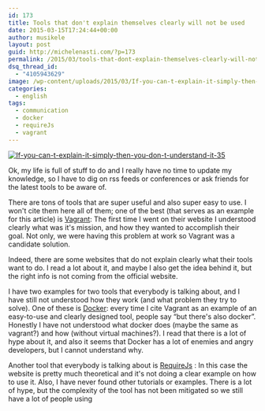 ```yaml
---
id: 173
title: Tools that don't explain themselves clearly will not be used
date: 2015-03-15T17:24:44+00:00
author: musikele
layout: post
guid: http://michelenasti.com/?p=173
permalink: /2015/03/tools-that-dont-explain-themselves-clearly-will-not-be-used/
dsq_thread_id:
  - "4105943629"
image: /wp-content/uploads/2015/03/If-you-can-t-explain-it-simply-then-you-don-t-understand-it-35.jpg
categories:
  - english
tags:
  - communication
  - docker
  - requireJs
  - vagrant
---
```

[<img class="alignleft wp-image-174 size-medium" src="https://i0.wp.com/michelenasti.com/wp-content/uploads/2015/03/If-you-can-t-explain-it-simply-then-you-don-t-understand-it-35-300x225.jpg?fit=300%2C225" alt="If-you-can-t-explain-it-simply-then-you-don-t-understand-it-35" srcset="https://i1.wp.com/michelenasti.com/wp-content/uploads/2015/03/If-you-can-t-explain-it-simply-then-you-don-t-understand-it-35.jpg?resize=300%2C225 300w, https://i1.wp.com/michelenasti.com/wp-content/uploads/2015/03/If-you-can-t-explain-it-simply-then-you-don-t-understand-it-35.jpg?w=480 480w" sizes="(max-width: 300px) 100vw, 300px" data-recalc-dims="1" />](https://i1.wp.com/michelenasti.com/wp-content/uploads/2015/03/If-you-can-t-explain-it-simply-then-you-don-t-understand-it-35.jpg)

Ok, my life is full of stuff to do and I really have no time to update my knowledge, so I have to dig on rss feeds or conferences or ask friends for the latest tools to be aware of.

There are tons of tools that are super useful and also super easy to use. I won't cite them here all of them; one of the best (that serves as an example for this article) is [Vagrant](https://www.vagrantup.com/): The first time I went on their website I understood clearly what was it's mission, and how they wanted to accomplish their goal. Not only, we were having this problem at work so Vagrant was a candidate solution.

Indeed, there are some websites that do not explain clearly what their tools want to do. I read a lot about it, and maybe I also get the idea behind it, but the right info is not coming from the official website.

I have two examples for two tools that everybody is talking about, and I have still not understood how they work (and what problem they try to solve). One of these is [Docker](https://www.docker.com/): every time I cite Vagrant as an example of an easy-to-use and clearly designed tool, people say &#8220;but there's also docker&#8221;. Honestly I have not understood what docker does (maybe the same as vagrant?) and how (without virtual machines?). I read that there is a lot of hype about it, and also it seems that Docker has a lot of enemies and angry developers, but I cannot understand why.

Another tool that everybody is talking about is [RequireJs](http://requirejs.org/) : In this case the website is pretty much theoretical and it's not doing a clear example on how to use it. Also, I have never found other tutorials or examples. There is a lot of hype, but the complexity of the tool has not been mitigated so we still have a lot of people using <script> tags everywhere. I would love to try it but I cannot figure out even how much time I need to migrate some existing project.

What do you think about this? Do you admit that there are some pieces of software that do not explain themselves clearly?

Also: is there anybody that can/wants to explain me this two tools? 😀